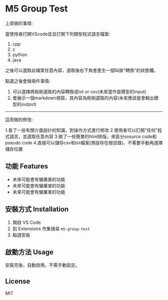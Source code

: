 # M5 Group Test

上周做的事情:

當使用者打開VScode並且打開下列類型程式語言檔案:

1. cpp
2. c
3. python
4. java

之後可以選取此檔案任意內容，選取後右下角會產生一個叫做"轉換"的狀態欄。

點選之後會做兩件事情:
1. 可以選擇將剛剛選取的內容轉換成txt or csv(未來當作是模型的input)
2. 會展示一個markdown視窗，其內容為剛剛選取的內容(未來應該是會輸出模型的output)

---------------------------------------------------------------------------

這周做的修改:

1.查了一些有關介面設計的知識，對操作方式進行修改
2.使用者可以打開"任何"程式語言，並選取任意內容
3.做了一些簡單的html排版，來區分sosurce code和pseudo code
4.直接可以儲存csv和txt檔案(預設存在根目錄)，不需要手動再選擇儲存位置


## 功能 Features

- 未來可能會有蠻厲害的功能
- 未來可能會有蠻厲害的功能
- 未來可能會有蠻厲害的功能

## 安裝方式 Installation

1. 開啟 VS Code
2. 到 Extensions 市集搜尋 `m5-group-test`
3. 點選安裝

## 啟動方法 Usage

安裝完後，自動啟用。不需手動設定。

## License

MIT
